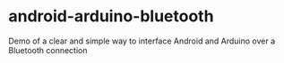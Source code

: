 android-arduino-bluetooth
=========================

Demo of a clear and simple way to interface Android and Arduino over a Bluetooth connection
